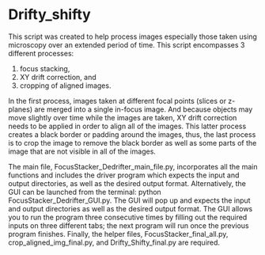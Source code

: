 # Drifty_shifty

This script was created to help process images especially those taken using microscopy over an extended period of time. This script encompasses 3 different processes:
1)  focus stacking,
2)  XY drift correction, and
3)  cropping of aligned images.

In the first process, images taken at different focal points (slices or z-planes) are merged into a single in-focus image. And because objects may move slightly over time while the images are taken, XY drift correction needs to be applied in order to align all of the images. This latter process creates a black border or padding around the images, thus, the last process is to crop the image to remove the black border as well as some parts of the image that are not visible in all of the images.

The main file, FocusStacker_Dedrifter_main_file.py, incorporates all the main functions and includes the driver program which expects the input and output directories, as well as the desired output format.
Alternatively, the GUI can be launched from the terminal: python FocusStacker_Dedrifter_GUI.py.  The GUI will pop up and expects the input and output directories as well as the desired output format. The GUI allows you to run the program three consecutive times by filling out the required inputs on three different tabs; the next program will run once the previous program finishes.
Finally, the helper files, FocusStacker_final_all.py, crop_aligned_img_final.py, and Drifty_Shifty_final.py are required.

